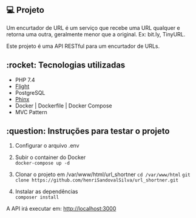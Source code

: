 <h2>💻 Projeto</h2>

Um encurtador de URL é um serviço que recebe uma URL qualquer e retorna uma outra,
geralmente menor que a original. Ex: bit.ly, TinyURL.

Este projeto é uma API RESTful para um encurtador de URLs.

<h2>:rocket: Tecnologias utilizadas</h2>
<ul>
  <li>PHP 7.4</li>
  <li><a href="https://flightphp.com/" target="_blank">Flight</a></li>
  <li>PostgreSQL</li>
  <li><a href="https://phinx.org/" target="_blank">Phinx</a></li>
  <li>Docker | Dockerfile | Docker Compose</li>
  <li>MVC Pattern</li>
</ul>

<h2>:question: Instruções para testar o projeto</h2>

1. Configurar o arquivo .env

2. Subir o container do Docker </br>
`docker-compose up -d`

3. Clonar o projeto em /var/www/html/url_shortner
`cd /var/www/html`
`git clone https://github.com/henriSandovalSilva/url_shortner.git`

4. Instalar as dependências </br>
`composer install`

A API irá executar em: [http://localhost:3000](http://localhost:3000)
